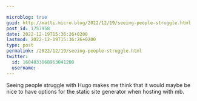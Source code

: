 ```yaml
---

microblog: true
guid: http://matti.micro.blog/2022/12/19/seeing-people-struggle.html
post_id: 1757958
date: 2022-12-19T15:36:26+0200
lastmod: 2022-12-19T15:36:26+0200
type: post
permalink: /2022/12/19/seeing-people-struggle.html
twitter:
  id: 1604833068963041280
  username:
---
```

Seeing people struggle with Hugo makes me think that it would maybe be nice to have options for the static site generator when hosting with mb.
